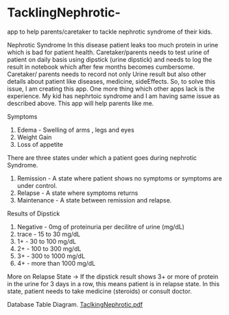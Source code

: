 # TacklingNephrotic-
app to help parents/caretaker to tackle nephrotic syndrome of their kids. 

Nephrotic Syndrome 
In this disease patient leaks too much protein in urine which is bad for patient health. Caretaker/parents needs to test urine of patient on daily basis using dipstick (urine dipstick) and needs to log the result in notebook which after few months becomes cumbersome. Caretaker/ parents needs to record not only Urine result but also other details about patient like diseases, medicine, sideEffects. So, to solve this issue, I am creating this app. 
One more thing which other apps lack is the experience. My kid has nephrtoic syndrome and I am having same issue as described above. This app will help parents like me. 

Symptoms
1) Edema - Swelling of arms , legs and eyes
2) Weight Gain
3) Loss of appetite

There are three states under which a patient goes during nephrotic Syndrome.
1. Remission - A state where patient shows no symptoms or symptoms are under control.
2. Relapse - A state where symptoms returns
3. Maintenance - A state between remission and relapse.

Results of Dipstick
1) Negative - 0mg of proteinuria per decilitre of urine (mg/dL)
2) trace  - 15 to 30 mg/dL
3) 1+ - 30 to 100 mg/dL
4) 2+ - 100 to 300 mg/dL
5) 3+ - 300 to 1000 mg/dL
6) 4+ - more than 1000 mg/dL

More on Relapse State -> 
If the dipstick result shows 3+ or more of protein in the urine for 3 days in a row, this means patient is in relapse state. In this state, patient needs to take medicine (steroids) or consult doctor. 

Database Table Diagram.
[TaclkingNephrotic.pdf](https://github.com/vivekgupta4Git/TacklingNephrotic-/files/8133762/TaclkingNephrotic.pdf)
